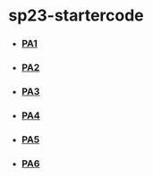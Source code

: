 # sp23-startercode
- ### [PA1](https://github.com/ucsd-dsc30/sp23-startercode/tree/PA1)
- ### [PA2](https://github.com/ucsd-dsc30/sp23-startercode/tree/PA2)
- ### [PA3](https://github.com/ucsd-dsc30/sp23-startercode/tree/PA3)
- ### [PA4](https://github.com/ucsd-dsc30/sp23-startercode/tree/PA4)
- ### [PA5](https://github.com/ucsd-dsc30/sp23-startercode/tree/PA5)
- ### [PA6](https://github.com/ucsd-dsc30/sp23-startercode/tree/PA6)
